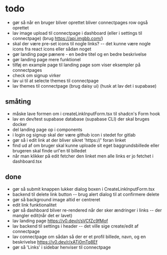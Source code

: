 # todo

- gør så når en bruger bliver oprettet bliver connectpages row også oprettet
- lav image upload til connectpage i dashboard (eller i settings til connectpage) (brug https://api.imgbb.com/)
- skal der være pre-set icons til nogle links? -- det kunne være nogle icons fra react icons eller sådan noget
- gør landing page pænere - en bedre titel og en bedre beskrivelse
- gør landing page mere funktionel
- tilføj en example page til landing page som viser eksempler på connectpages
- check om signup virker
- lav ui til at selecte themes til connectpage
- lav themes til connectpage (brug daisy ui) (husk at lav det i supabase)

## småting
- måske lave formen om i createLinkInputForm.tsx til shadcn's Form hook
- lav en dev/test supabase database (supabase CLI) der skal bruges docker
- del landing page op i components
- i login og signup skal der være github icon i stedet for gitlab
- gør så i edit link at der bliver sikret 'https://' foran linket
- find ud af om bruger skal kunne uploade sit eget baggrundsbillede eller brugeren skal finde url'en til billedet
- når man klikker på edit fetcher den linket men alle links er jo fetchet i dashboard.tsx

## done
- gør så submit knappen lukker dialog boxen i CreateLinkInputForm.tsx
- backend til delete link button -- brug alert dialog til at confirmere delete
- gør så background image altid er centreret
- edit link funktionalitet
- gør så dashboard bliver re-rendered når der sker ændringer i links -- der mangler edit(når det er lavet)
- lav landing page https://v0.dev/r/sVCfZc9fMof
- lav backend til settings i header -- det ville sige create/edit af connectpage
- lav connectpage om sådan så der er et profil billede, navn, og en beskrivelse https://v0.dev/r/xATi0mTq8Ef
- gør så 'Links' i sidebar henviser til connectpage